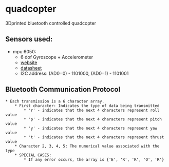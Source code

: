 # quadcopter
3Dprinted bluetooth controlled quadcopter

## Sensors used:
  * mpu 6050:
    * 6 dof Gyroscope + Accelerometer 
    * [website](https://www.sparkfun.com/products/11028)
    *  [datasheet](http://43zrtwysvxb2gf29r5o0athu.wpengine.netdna-cdn.com/wp-content/uploads/2015/02/MPU-6000-Datasheet1.pdf)
    *  I2C address: (AD0=0) - 1101000, (AD0=1) - 1101001

## Bluetooth Communication Protocol
	* Each transmission is a 6 character array. 
		* First character: Indicates the type of data being transmitted
			* 'r' - indicates that the next 4 characters represent roll value
			* 'p' - indicates that the next 4 characters represent pitch value
			* 'y' - indicates that the next 4 characters represent yaw value
			* 't' - indicates that the next 4 characters represent thrust value
		* Character 2, 3, 4, 5: The numerical value associated with the type
		* SPECIAL CASES:
			* If any error occurs, the array is {'E', 'R', 'R', 'O', 'R'}